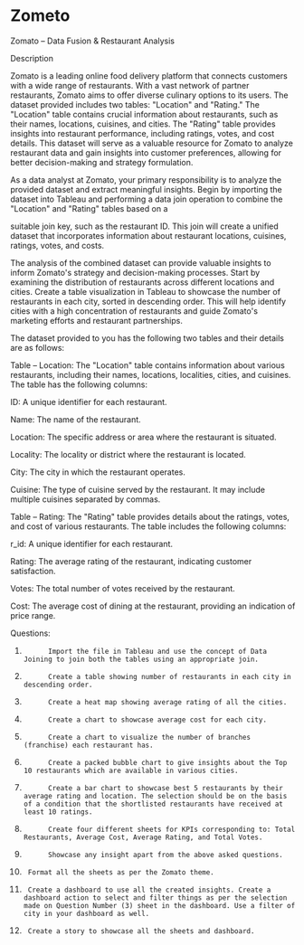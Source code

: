 # Zometo
Zomato – Data Fusion & Restaurant Analysis

 Description

Zomato is a leading online food delivery platform that connects customers with a wide range of restaurants. With a vast network of partner restaurants, Zomato aims to offer diverse culinary options to its users. The dataset provided includes two tables: "Location" and "Rating." The "Location" table contains crucial information about restaurants, such as their names, locations, cuisines, and cities. The "Rating" table provides insights into restaurant performance, including ratings, votes, and cost details. This dataset will serve as a valuable resource for Zomato to analyze restaurant data and gain insights into customer preferences, allowing for better decision-making and strategy formulation.

As a data analyst at Zomato, your primary responsibility is to analyze the provided dataset and extract meaningful insights. Begin by importing the dataset into Tableau and performing a data join operation to combine the "Location" and "Rating" tables based on a

 

 

suitable join key, such as the restaurant ID. This join will create a unified dataset that incorporates information about restaurant locations, cuisines, ratings, votes, and costs.

 

The analysis of the combined dataset can provide valuable insights to inform Zomato's strategy and decision-making processes. Start by examining the distribution of restaurants across different locations and cities. Create a table visualization in Tableau to showcase the number of restaurants in each city, sorted in descending order. This will help identify cities with a high concentration of restaurants and guide Zomato's marketing efforts and restaurant partnerships.

 

The dataset provided to you has the following two tables and their details are as follows:

 

Table – Location: The "Location" table contains information about various restaurants, including their names, locations, localities, cities, and cuisines. The table has the following columns:

 

ID: A unique identifier for each restaurant.

Name: The name of the restaurant.

Location: The specific address or area where the restaurant is situated.

Locality: The locality or district where the restaurant is located.

City: The city in which the restaurant operates.

Cuisine: The type of cuisine served by the restaurant. It may include multiple cuisines separated by commas.

 

Table – Rating: The "Rating" table provides details about the ratings, votes, and cost of various restaurants. The table includes the following columns:

 

r_id: A unique identifier for each restaurant.

Rating: The average rating of the restaurant, indicating customer satisfaction.

Votes: The total number of votes received by the restaurant.

Cost: The average cost of dining at the restaurant, providing an indication of price range.

Questions:

 

1.           Import the file in Tableau and use the concept of Data Joining to join both the tables using an appropriate join.

2.           Create a table showing number of restaurants in each city in descending order.

3.           Create a heat map showing average rating of all the cities.

4.           Create a chart to showcase average cost for each city.

5.           Create a chart to visualize the number of branches (franchise) each restaurant has.

6.           Create a packed bubble chart to give insights about the Top 10 restaurants which are available in various cities.

7.           Create a bar chart to showcase best 5 restaurants by their average rating and location. The selection should be on the basis of a condition that the shortlisted restaurants have received at least 10 ratings.

8.           Create four different sheets for KPIs corresponding to: Total Restaurants, Average Cost, Average Rating, and Total Votes.

9.           Showcase any insight apart from the above asked questions.

10.      Format all the sheets as per the Zomato theme.

11.      Create a dashboard to use all the created insights. Create a dashboard action to select and filter things as per the selection made on Question Number (3) sheet in the dashboard. Use a filter of city in your dashboard as well.

12.      Create a story to showcase all the sheets and dashboard.


